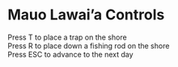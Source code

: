 # Mauo Lawai’a Controls

Press T to place a trap on the shore
<br>
Press R to place down a fishing rod on the shore
<br>
Press ESC to advance to the next day
